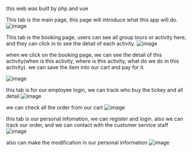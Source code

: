 this web was built by php and vue 

 
 This tab is the main page, this page will  introduce what this app will do.
![image](https://github.com/Bobbyxie123/Project/blob/main/static/img/1.jpg)

This tab is the booking page, users can see all group tours or activity here, and they can click in to see the detail of each activity. 
![image](https://github.com/Bobbyxie123/Project/blob/main/static/img/2.jpg)

when we click on the booking page, we can see the detail of this activity(when is this activity, where is this activity, what do we do in this activity).
we can save the item into our cart and pay for it.  

![image](https://github.com/Bobbyxie123/Project/blob/main/static/img/5.jpg)


this tab is for our employee login, we can track who buy the tickey and all  detail
![image](https://github.com/Bobbyxie123/Project/blob/main/static/img/3.jpg)

we can check all the order from our cart 
![image](https://github.com/Bobbyxie123/Project/blob/main/static/img/6.jpg)

this tab is our personal infomation, we can register and login. also we can track our order, and we can contact with the customer service staff 
![image](https://github.com/Bobbyxie123/Project/blob/main/static/img/4.jpg)





also can make the modification in our personal information 
![image](https://github.com/Bobbyxie123/Project/blob/main/static/img/7.jpg)
